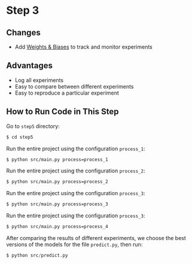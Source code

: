 # Step 3

## Changes
* Add [Weights & Biases](https://wandb.ai) to track and monitor experiments

## Advantages
* Log all experiments
* Easy to compare between different experiments
* Easy to reproduce a particular experiment

## How to Run Code in This Step
Go to `step5` directory:
```bash
$ cd step5
```
Run the entire project using the configuration `process_1`:
```bash
$ python src/main.py process=process_1
```

Run the entire project using the configuration `process_2`:
```bash
$ python src/main.py process=process_2
```

Run the entire project using the configuration `process_3`:
```bash
$ python src/main.py process=process_3
```

Run the entire project using the configuration `process_3`:
```bash
$ python src/main.py process=process_4
```

After comparing the results of different experiments, we choose the best versions of the models for the file `predict.py`, then run:

```python
$ python src/predict.py
```